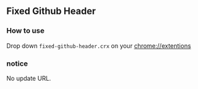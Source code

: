 ## Fixed Github Header

### How to use
Drop down ```fixed-github-header.crx``` on your [chrome://extentions](chrome://extensions/)

### notice
No update URL.
